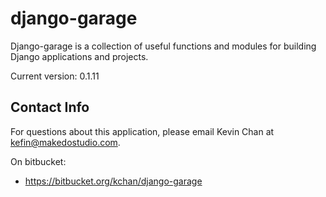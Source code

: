 django-garage
=============

Django-garage is a collection of useful functions and modules for
building Django applications and projects.

Current version: 0.1.11


## Contact Info

For questions about this application, please email Kevin Chan at
kefin@makedostudio.com.

On bitbucket:

* https://bitbucket.org/kchan/django-garage
